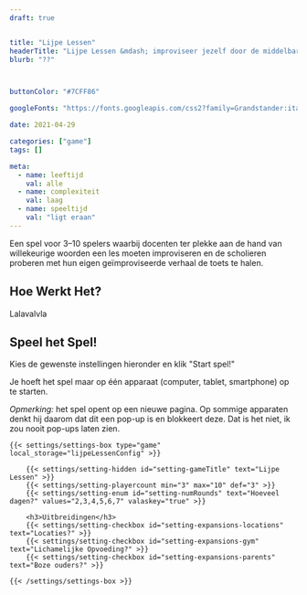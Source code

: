 ```yaml
---
draft: true 


title: "Lijpe Lessen"
headerTitle: "Lijpe Lessen &mdash; improviseer jezelf door de middelbare school"
blurb: "??"



buttonColor: "#7CFF86"

googleFonts: "https://fonts.googleapis.com/css2?family=Grandstander:ital,wght@0,100;0,300;0,400;0,700;0,900;1,100;1,300;1,400;1,700;1,900&display=swap"

date: 2021-04-29

categories: ["game"]
tags: []

meta:
  - name: leeftijd
    val: alle
  - name: complexiteit
    val: laag
  - name: speeltijd
    val: "ligt eraan"
---
```


Een spel voor 3&ndash;10 spelers waarbij docenten ter plekke aan de hand van willekeurige woorden een les moeten improviseren en de scholieren proberen met hun eigen geïmproviseerde verhaal de toets te halen.

## Hoe Werkt Het?
Lalavalvla

## Speel het Spel!

<p>Kies de gewenste instellingen hieronder en klik "Start spel!"</p>
<p>Je hoeft het spel maar op één apparaat (computer, tablet, smartphone) op te starten.</p>
<p><em>Opmerking:</em> het spel opent op een nieuwe pagina. Op sommige apparaten denkt hij daarom dat dit een pop-up is en blokkeert deze. Dat is het niet, ik zou nooit pop-ups laten zien.</p>

	{{< settings/settings-box type="game" local_storage="lijpeLessenConfig" >}}

		{{< settings/setting-hidden id="setting-gameTitle" text="Lijpe Lessen" >}}
		{{< settings/setting-playercount min="3" max="10" def="3" >}}
		{{< settings/setting-enum id="setting-numRounds" text="Hoeveel dagen?" values="2,3,4,5,6,7" valaskey="true" >}}

		<h3>Uitbreidingen</h3>
		{{< settings/setting-checkbox id="setting-expansions-locations" text="Locaties?" >}}
		{{< settings/setting-checkbox id="setting-expansions-gym" text="Lichamelijke Opvoeding?" >}}
		{{< settings/setting-checkbox id="setting-expansions-parents" text="Boze ouders?" >}}

	{{< /settings/settings-box >}}

